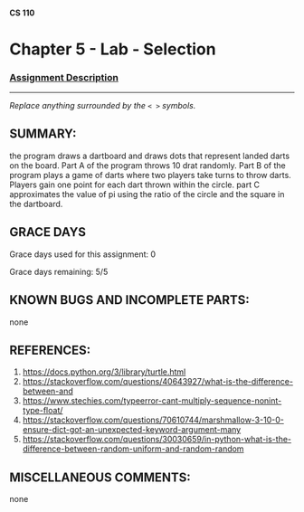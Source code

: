 #### CS 110
# Chapter 5 - Lab - Selection

### [Assignment Description](https://docs.google.com/document/d/1QfPsRfo1kZoQw4p0DhjxZskNfE0eLAV6Z6SgPSleDM4/edit?usp=sharing)

***

_Replace anything surrounded by the `< >` symbols._

## SUMMARY:
 the program draws a dartboard and draws dots that represent landed darts on the board. 
Part A of the program throws 10 drat randomly.
Part B of the program plays a game of darts where two players take turns to throw darts. Players gain one point for each dart thrown within the circle.
part C approximates the value of pi using the ratio of the circle and the square in the dartboard.

## GRACE DAYS
Grace days used for this assignment: 0

Grace days remaining: 5/5

## KNOWN BUGS AND INCOMPLETE PARTS:
 none

## REFERENCES:
 1. https://docs.python.org/3/library/turtle.html
 2. https://stackoverflow.com/questions/40643927/what-is-the-difference-between-and
 3. https://www.stechies.com/typeerror-cant-multiply-sequence-nonint-type-float/
 4. https://stackoverflow.com/questions/70610744/marshmallow-3-10-0-ensure-dict-got-an-unexpected-keyword-argument-many
 5. https://stackoverflow.com/questions/30030659/in-python-what-is-the-difference-between-random-uniform-and-random-random
 

## MISCELLANEOUS COMMENTS:
 none
